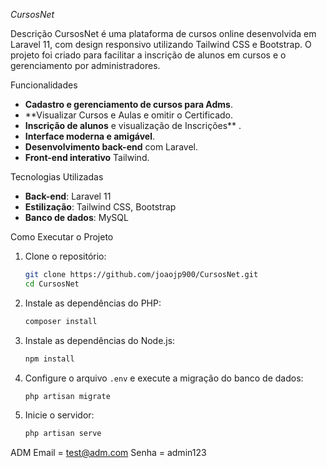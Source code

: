 
*CursosNet*

 Descrição
CursosNet é uma plataforma de cursos online desenvolvida em Laravel 11, com design responsivo utilizando Tailwind CSS e Bootstrap. O projeto foi criado para facilitar a inscrição de alunos em cursos e o gerenciamento por administradores.

 Funcionalidades
- **Cadastro e gerenciamento de cursos para Adms**.
- **Visualizar Cursos e Aulas e omitir o Certificado.
- **Inscrição de alunos** e visualização de Inscrições** .
- **Interface moderna e amigável**.
- **Desenvolvimento back-end** com Laravel.
- **Front-end interativo** Tailwind.

 Tecnologias Utilizadas
- **Back-end**: Laravel 11
- **Estilização**: Tailwind CSS, Bootstrap
- **Banco de dados**: MySQL

 Como Executar o Projeto
1. Clone o repositório:
   ```bash
   git clone https://github.com/joaojp900/CursosNet.git
   cd CursosNet
   ```
2. Instale as dependências do PHP:
   ```bash
   composer install
   ```
3. Instale as dependências do Node.js:
   ```bash
   npm install
   ```
4. Configure o arquivo `.env` e execute a migração do banco de dados:
   ```bash
   php artisan migrate
   ```
5. Inicie o servidor:
   ```bash
   php artisan serve
   ```

 ADM 
 Email = test@adm.com
 Senha = admin123

 
